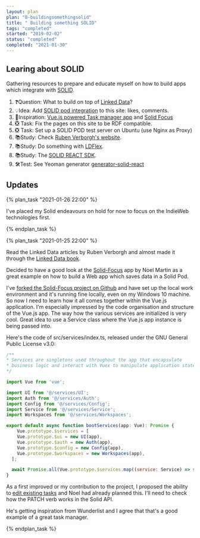 ```yaml
---
layout: plan
plan: "8-buildingsomethingsolid"
title: " Building something SOLID"
tags: "completed"
started: "2019-02-02"
status: "completed"
completed: "2021-01-30"
---
```


## Learing about SOLID

Gathering resources to prepare and educate myself on how to build apps which integrate with [SOLID](https://www.w3.org/community/solid/wiki/Main_Page/).

 1. ❓Question: What to build on top of [Linked Data](http://rubenverborgh.github.io/WebFundamentals/semantic-web/)?
 1. 💡Idea: Add [SOLID pod integration](https://solid.inrupt.com/docs/app-on-your-lunch-break) to this site: likes, comments.
 1. 🚀Inspiration: [Vue.js powered Task manager app](https://forum.solidproject.org/t/focus-a-solid-task-manager/1022/9) and [Solid Focus](https://github.com/noeldemartin/solid-focus)
 1. ❎ Task: Fix the pages on this site to be RDF compatible.
 1. ❎ Task: Set up a SOLID POD test server on Ubuntu (use Nginx as Proxy)
 1. 📚Study: Check [Ruben Verborgh's website](https://ruben.verborgh.org/blog/2018/12/28/designing-a-linked-data-developer-experience/).
 1. 📚Study: Do something with [LDFlex](https://ruben.verborgh.org/blog/2018/12/28/designing-a-linked-data-developer-experience/#ldflex).
 1. 📚Study: The [SOLID REACT SDK](https://github.com/Inrupt-inc/solid-react-sdk/blob/master/README.md).
 1. 🛠Test: See Yeoman generator [generator-solid-react](https://github.com/Inrupt-inc/generator-solid-react)

## Updates

{% plan_task "2021-01-26 22:00" %}

I've placed my Solid endeavours on hold for now to focus on the IndieWeb technologies first.

{% endplan_task %}

{% plan_task "2021-01-25 22:00" %}

Read the Linked Data articles by Ruben Verborgh and almost made it through the [Linked Data book](http://linkeddatabook.com/editions/1.0/).

Decided to have a good look at the [Solid-Focus](https://github.com/noeldemartin/solid-focus) app by Noel Martin as a great example on how to build a Web app which saves data in a Solid Pod.

I've [forked the Solid-Focus project on Github](https://github.com/johanbove/solid-focus) and have set up the local work environment and it's running fine locally, even on my Windows 10 machine. So now I need to learn how it all comes together within the Vue.js application. I'm especially impressed by the code organisation and structure of the Vue.js app. The way how the various services are initialized is very cool. Great idea to use a Service class where the Vue.js app instance is being passed into.

Here's the code of src/services/index.ts, released under the GNU General Public License v3.0:

```js
/**
* Services are singletons used throughout the app that encapsulate
* business logic and interact with Vuex to manipulate application state.
*/

import Vue from 'vue';

import UI from '@/services/UI';
import Auth from '@/services/Auth';
import Config from '@/services/Config';
import Service from '@/services/Service';
import Workspaces from '@/services/Workspaces';

export default async function bootServices(app: Vue): Promise {
    Vue.prototype.$services = [
    Vue.prototype.$ui = new UI(app),
    Vue.prototype.$auth = new Auth(app),
    Vue.prototype.$config = new Config(app),
    Vue.prototype.$workspaces = new Workspaces(app),
  ];

  await Promise.all(Vue.prototype.$services.map((service: Service) => service.ready));
}
```

As a first improved or my contribution to the project, I proposed the ability to [edit existing tasks](https://github.com/NoelDeMartin/solid-focus/issues/4) and Noel had already planned this. I'll need to check how the PATCH verb works in the Solid API.

He's getting inspiration from Wunderlist and I agree that that's a good example of a great task manager.

{% endplan_task %}
